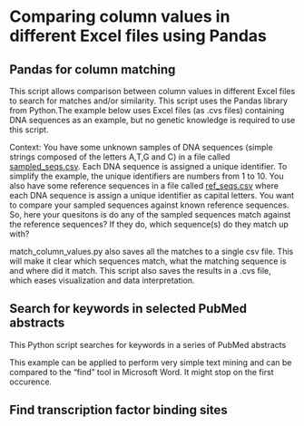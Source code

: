 # Comparing column values in different Excel files using Pandas

## Pandas for column matching
This script allows comparison between column values in different Excel files to search for matches and/or similarity. This script uses the Pandas library from Python.The example below uses Excel files (as .cvs files) containing DNA sequences as an example, but no genetic knowledge is required to use this script. 

Context: You have some unknown samples of DNA sequences (simple strings composed of the letters A,T,G and C) in a file called [sampled_seqs.csv](https://github.com/elianabuenaventura/data_curation_tools/blob/main/sampled_seqs.cvs). Each DNA sequence is assigned a unique identifier. To simplify the example, the unique identifiers are numbers from 1 to 10. You also have some reference sequences in a file called [ref_seqs.csv](https://github.com/elianabuenaventura/data_curation_tools/blob/main/ref_seqs.cvs) where each DNA sequence is assign a unique identifier as capital letters. You want to compare your sampled sequences against known reference sequences. So, here your quesitons is do any of the sampled sequences match against the reference sequences? If they do, which sequence(s) do they match up with?

match_column_values.py also saves all the matches to a single csv file. This will make it clear which sequences match, what the matching sequence is and where did it match. This script also saves the results in a .cvs file, which eases visualization and data interpretation.

## Search for keywords in selected PubMed abstracts
This Python script searches for keywords in a series of PubMed abstracts

This example can be applied to perform very simple text mining and can be compared to the “find” tool in Microsoft Word.
It might stop on the first occurence.

## Find transcription factor binding sites

